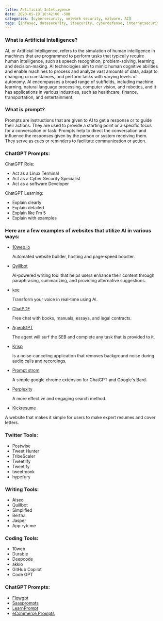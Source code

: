 ```yaml
---
title: Artificial Intelligence
date: 2023-05-18 10:42:00 -500
categories: [cybersecurity, network security, malware, AI]
tags: [infosec, datasecurity, itsecurity, cyberdefense, internetsecurity, ai] # TAG names should be lowercase
---
```


### What is Artificial Intelligence?
AI, or Artificial Intelligence, refers to the simulation of human intelligence in machines that are programmed to perform tasks that typically require human intelligence, such as speech recognition, problem-solving, learning, and decision-making. AI technologies aim to mimic human cognitive abilities and enable machines to process and analyze vast amounts of data, adapt to changing circumstances, and perform tasks with varying levels of autonomy. AI encompasses a broad range of subfields, including machine learning, natural language processing, computer vision, and robotics, and it has applications in various industries, such as healthcare, finance, transportation, and entertainment.

### What is prompt?
Prompts are instructions that are given to AI to get a response or to guide their actions. They are used to provide a starting point or a specific focus for a conversation or task. Prompts help to direct the conversation and influence the responses given by the person or system receiving them. They serve as cues or reminders to facilitate communication or action.

<!-- giving instruction to AI examples-->
### ChatGPT Prompts:

ChatGPT Role:
* Act as a Linux Terminal
* Act as a Cyber Security Specialist
* Act as a software Developer

ChatGPT Learning:
* Explain clearly
* Explain detailed
* Explain like I'm 5
* Explain with examples

### Here are a few examples of websites that utilize AI in various ways:

* [10web.io](https://10web.io/)

   Automated website builder, hosting and page-speed booster. 

* [Qyillbot](https://quillbot.com/)
  
  AI-powered writing tool that helps users enhance their content through paraphrasing, summarizing, and providing alternative suggestions.

* [koe](https://koe.ai/)
  
  Transform your voice in real-time using AI.

* [ChatPDF](https://www.chatpdf.com/)

  Free chat with books, manuals, essays, and legal contracts.

* [AgentGPT](https://agentgpt.reworkd.ai/)

  The agent will surf the SEB and complete any task that is provided to it. 

* [Krisp](https://krisp.ai/)

  Is a noise-canceling application that removes background noise during audio calls and recordings.

* [Prompt strom](https://promptstorm.app/)

  A simple google chrome extension for ChatGPT and Google's Bard.

* [Perplexity](https://www.perplexity.a)
  
  A more effective and engaging search method.

* [Kickresume](https://www.kickresume.com/)

 A website that makes it simple for users to make expert resumes and cover letters.

### Twitter Tools:

* Postwise
* Tweet Hunter
* TribeScaler
* Tweetlify
* Tweetify
* tweetmonk
* hypefury

### Writing Tools:

* Aiseo
* Quillbot
* Simplified
* Bertha
* Jasper
* App.rytr.me

### Coding Tools:

* 10web
* Durable 
* Deepcode
* akkio
* GitHub Copilot 
* Code GPT

### ChatGPT Prompts:
* [Flowgpt](https://flowgpt.com/)
* [Saasprompts](https://saasprompts.com/#prompts)
* [LearnPrompt](https://www.learnprompt.org/)
* [eCommerce Prompts](https://www.ecommerceprompts.com/)